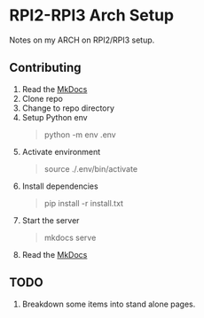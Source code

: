 # RPI2-RPI3 Arch Setup

Notes on my ARCH on RPI2/RPI3 setup.

## Contributing

1. Read the [MkDocs](https://www.mkdocs.org/getting-started/)
1. Clone repo
1. Change to repo directory
1. Setup Python env
   > python -m env .env
1. Activate environment
   > source ./.env/bin/activate
1. Install dependencies
   > pip install -r install.txt
1. Start the server
   > mkdocs serve
1. Read the [MkDocs](https://www.mkdocs.org/getting-started/)

## TODO

1. Breakdown some items into stand alone pages.
